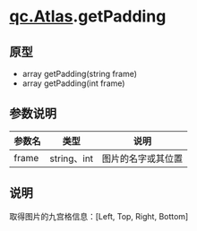 # [qc.Atlas](Atlas.md).getPadding

## 原型
* array getPadding(string frame)
* array getPadding(int frame)

## 参数说明
| 参数名 | 类型 | 说明 |
| ------------- | ------------- | -------------|
| frame | string、int | 图片的名字或其位置 |

## 说明
取得图片的九宫格信息：[Left, Top, Right, Bottom]
